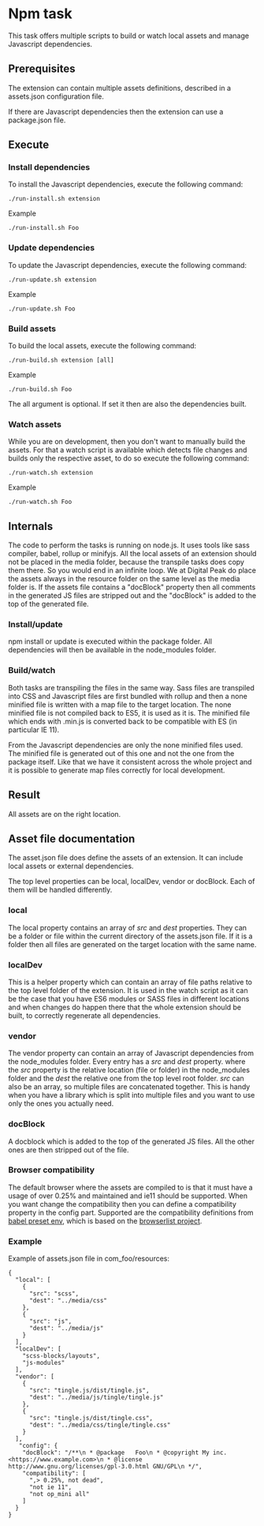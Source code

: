 # Npm task
This task offers multiple scripts to build or watch local assets and manage Javascript dependencies.

## Prerequisites
The extension can contain multiple assets definitions, described in a assets.json configuration file.

If there are Javascript dependencies then the extension can use a package.json file.

## Execute
### Install dependencies
To install the Javascript dependencies, execute the following command:

`./run-install.sh extension`

Example

`./run-install.sh Foo`

### Update dependencies
To update the Javascript dependencies, execute the following command:

`./run-update.sh extension`

Example

`./run-update.sh Foo`

### Build assets
To build the local assets, execute the following command:

`./run-build.sh extension [all]`

Example

`./run-build.sh Foo`

The all argument is optional. If set it then are also the dependencies built.

### Watch assets
While you are on development, then you don't want to manually build the assets. For that a watch script is available which detects file changes and builds only the respective asset, to do so execute the following command:

`./run-watch.sh extension`

Example

`./run-watch.sh Foo`

## Internals
The code to perform the tasks is running on node.js. It uses tools like sass compiler, babel, rollup or minifyjs. All the local assets of an extension should not be placed in the media folder, because the transpile tasks does copy them there. So you would end in an infinite loop. We at Digital Peak do place the assets always in the resource folder on the same level as the media folder is.
If the assets file contains a "docBlock" property then all comments in the generated JS files are stripped out and the "docBlock" is added to the top of the generated file.

### Install/update
npm install or update is executed within the package folder. All dependencies will then be available in the node_modules folder.

### Build/watch
Both tasks are transpiling the files in the same way. Sass files are transpiled into CSS and Javascript files are first bundled with rollup and then a none minified file is written with a map file to the target location. The none minified file is not compiled back to ES5, it is used as it is. The minified file which ends with .min.js is converted back to be compatible with ES (in particular IE 11).

From the Javascript dependencies are only the none minified files used. The minified file is generated out of this one and not the one from the package itself. Like that we have it consistent across the whole project and it is possible to generate map files correctly for local development.

## Result
All assets are on the right location.

## Asset file documentation
The asset.json file does define the assets of an extension. It can include local assets or external dependencies.

The top level properties can be local, localDev, vendor or docBlock. Each of them will be handled differently.

### local
The local property contains an array of _src_ and _dest_ properties. They can be a folder or file within the current directory of the assets.json file. If it is a folder then all files are generated on the target location with the same name.

### localDev
This is a helper property which can contain an array of file paths relative to the top level folder of the extension. It is used in the watch script as it can be the case that you have ES6 modules or SASS files in different locations and when changes do happen there that the whole extension should be built, to correctly regenerate all dependencies.

### vendor
The vendor property can contain an array of Javascript dependencies from the node_modules folder. Every entry has a _src_ and _dest_ property. where the _src_ property is the relative location (file or folder) in the node_modules folder and the _dest_ the relative one from the top level root folder. _src_ can also be an array, so multiple files are concatenated together. This is handy when you have a library which is split into multiple files and you want to use only the ones you actually need.

### docBlock
A docblock which is added to the top of the generated JS files. All the other ones are then stripped out of the file.

### Browser compatibility
The default browser where the assets are compiled to is  that it must have a usage of over 0.25% and maintained and ie11 should be supported. When you want change the compatibility then you can define a compatibility property in the config part. Supported are the compatibility definitions from [babel preset env](https://babeljs.io/docs/en/babel-preset-env#targetsbrowsers), which is based on the [browserlist project](https://github.com/browserslist/browserslist).

### Example
Example of assets.json file in com_foo/resources:
```
{
  "local": [
    {
      "src": "scss",
      "dest": "../media/css"
    },
    {
      "src": "js",
      "dest": "../media/js"
    }
  ],  
  "localDev": [
    "scss-blocks/layouts",
    "js-modules"
  ],
  "vendor": [
    {
      "src": "tingle.js/dist/tingle.js",
      "dest": "../media/js/tingle/tingle.js"
    },
    {
      "src": "tingle.js/dist/tingle.css",
      "dest": "../media/css/tingle/tingle.css"
    }
  ],
   "config": {
    "docBlock": "/**\n * @package   Foo\n * @copyright My inc. <https://www.example.com>\n * @license   http://www.gnu.org/licenses/gpl-3.0.html GNU/GPL\n */",
    "compatibility": [
      ",> 0.25%, not dead",
      "not ie 11",
      "not op_mini all"
    ]
  }
}
```
